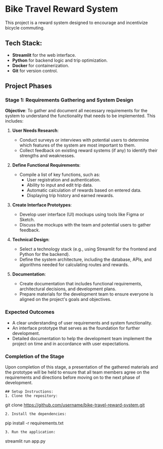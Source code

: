 # Bike Travel Reward System
This project is a reward system designed to encourage and incentivize bicycle commuting. 
## Tech Stack:
* **Streamlit** for the web interface.
* **Python** for backend logic and trip optimization.
* **Docker** for containerization.
* **Git** for version control.

## Project Phases

### Stage 1: Requirements Gathering and System Design

**Objective**: To gather and document all necessary requirements for the system to understand the functionality that needs to be implemented. This includes:

1. **User Needs Research**:
   - Conduct surveys or interviews with potential users to determine which features of the system are most important to them.
   - Collect feedback on existing reward systems (if any) to identify their strengths and weaknesses.

2. **Define Functional Requirements**:
   - Compile a list of key functions, such as:
     - User registration and authentication.
     - Ability to input and edit trip data.
     - Automatic calculation of rewards based on entered data.
     - Displaying trip history and earned rewards.

3. **Create Interface Prototypes**:
   - Develop user interface (UI) mockups using tools like Figma or Sketch.
   - Discuss the mockups with the team and potential users to gather feedback.

4. **Technical Design**:
   - Select a technology stack (e.g., using Streamlit for the frontend and Python for the backend).
   - Define the system architecture, including the database, APIs, and algorithms needed for calculating routes and rewards.

5. **Documentation**:
   - Create documentation that includes functional requirements, architectural decisions, and development plans.
   - Prepare materials for the development team to ensure everyone is aligned on the project's goals and objectives.

### Expected Outcomes

- A clear understanding of user requirements and system functionality.
- An interface prototype that serves as the foundation for further development.
- Detailed documentation to help the development team implement the project on time and in accordance with user expectations.

### Completion of the Stage

Upon completion of this stage, a presentation of the gathered materials and the prototype will be held to ensure that all team members agree on the requirements and directions before moving on to the next phase of development.

```
## Setup Instructions:
1. Clone the repository:
 ```
git clone https://github.com/username/bike-travel-reward-system.git
 ```
2. Install the dependencies:
 ```
pip install -r requirements.txt
 ```
3. Run the application:
 ```
streamlit run app.py
 ```
```
